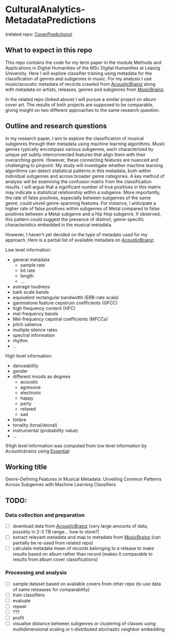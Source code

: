 # CulturalAnalytics-MetadataPredictions
(related repo: [CoverPredictions](https://github.com/nicobenz/CulturalAnalytics-CoverPredictions))
## What to expect in this repo
This repo contains the code for my term paper in the module Methods and Applications in Digital Humanities of the MSc Digital Humanities at Leipzig University. 
Here I will explore classifier training using metadata for the classification of genres and subgenres in music. 
For my analysis I use music/acoustic metadata of records crawled from [AcousticBrainz](https://acousticbrainz.org) along with metadata on artists, releases, genres and subgenres from [MusicBrainz](https://musicbrainz.org). 

In the related repo (linked above) I will pursue a similar project on album cover art. 
The results of both projects are supposed to be comparable, giving insight on two different approaches to the same research question.

## Outline and research questions
In my research paper, I aim to explore the classification of musical subgenres through their metadata using machine learning algorithms. 
Music genres typically encompass various subgenres, each characterized by unique yet subtly interconnected features that align them with their overarching genre. 
However, these connecting features are nuanced and challenging to pinpoint. 
My study will investigate whether machine learning algorithms can detect statistical patterns in this metadata, both within individual subgenres and across broader genre categories. 
A key method of analysis will be examining the confusion matrix from the classification results. 
I will argue that a significant number of true positives in this matrix may indicate a statistical relationship within a subgenre. 
More importantly, the rate of false positives, especially between subgenres of the same genre, could unveil genre-spanning features. 
For instance, I anticipate a higher rate of false positives within subgenres of Metal compared to false positives between a Metal subgenre and a Hip Hop subgenre. 
If observed, this pattern could suggest the presence of distinct, genre-specific characteristics embedded in the musical metadata.

However, I haven't yet decided on the type of metadats used for my approach. 
Here is a partial list of available metadata on [AcousticBrainz](https://acousticbrainz.org):

Low level information:
- general metadata
  - sample rate
  - bit rate
  - length
  - ...
- average loudness
- bark scale bands
- equivalent rectangular bandwidth (ERB-rate scale)
- gammatone feature cepstrum coefficients (GFCC)
- high frequency content (HFC)
- mel-frequency bands
- Mel-frequency cepstral coefficients (MFCCs) 
- pitch salience
- multiple silence rates
- spectral information
- rhythm
- ...

High level information:
- danceability
- gender
- different moods as degrees
  - acoustic
  - agressive
  - electronic
  - happy
  - party
  - relaxed
  - sad
- timbre
- tonality (tonal/atonal)
- instrumental (probability value)
- ...

(High level information was computed from low level information by Acousticbrainz using [Essentia](https://essentia.upf.edu/index.html))

## Working title
Genre-Defining Features in Musical Metadata: Unveiling Common Patterns Across Subgenres with Machine Learning Classifiers

## TODO:
### Data collection and preparation
- [ ] download data from [AcousticBrainz](https://acousticbrainz.org) (very large amounts of data, possibly in 2-3 TB range... how to store?)
- [ ] extract relevant metadata and map to metadata from [MusicBrainz](https://musicbrainz.org) (can partially be re-used from related repo)
- [ ] calculate metadata mean of records belonging to a release to make results based on album rather than record (makes it comparable to results from album cover classifications)
### Processing and analysis
- [ ] sample dataset based on available covers from other repo (to use data of same releaases for comparability)
- [ ] train classifiers
- [ ] evaluate
- [ ] repeat
- [ ] ???
- [ ] profit
- [ ] visualise distance between subgenres or clustering of classes using multidimensional scaling or t-distributed stochastic neighbor embedding
